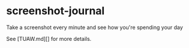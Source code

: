 screenshot-journal
==================

Take a screenshot every minute and see how you're spending your day

See [TUAW.md][] for more details.
